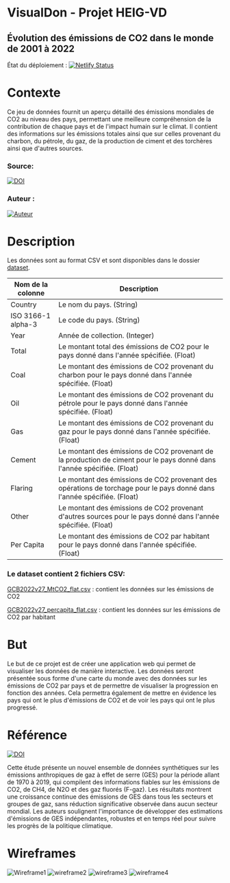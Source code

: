 # VisualDon - Projet HEIG-VD
## Évolution des émissions de CO2 dans le monde de 2001 à 2022
État du déploiement : [![Netlify Status](https://api.netlify.com/api/v1/badges/e5ca3c8a-15bb-420d-8885-4c1f7e6f877a/deploy-status)](https://visualdon-kuasar.netlify.app/)
# Contexte
Ce jeu de données fournit un aperçu détaillé des émissions mondiales de CO2 au niveau des pays, permettant une meilleure compréhension de la contribution de chaque pays et de l'impact humain sur le climat. Il contient des informations sur les émissions totales ainsi que sur celles provenant du charbon, du pétrole, du gaz, de la production de ciment et des torchères ainsi que d'autres sources.

### Source: 
[![DOI](https://zenodo.org/badge/DOI/10.5281/zenodo.7215364.svg)](https://doi.org/10.5281/zenodo.7215364)

### Auteur :
[![Auteur](https://img.shields.io/badge/Auteur-Global%20Carbon%20Project-blue)](https://www.globalcarbonproject.org/)
# Description
Les données sont au format CSV et sont disponibles dans le dossier [dataset](dataset).

| Nom de la colonne  | Description                                                                                    |
|--------------------|------------------------------------------------------------------------------------------------|
| Country            | Le nom du pays. (String)                                                                       |
| ISO 3166-1 alpha-3 | Le code du pays. (String)                                                                      |
| Year               | Année de collection. (Integer)                                                                 |
| Total              | Le montant total des émissions de CO2 pour le pays donné dans l'année spécifiée. (Float)                   |
| Coal               | Le montant des émissions de CO2 provenant du charbon pour le pays donné dans l'année spécifiée. (Float)               |
| Oil                | Le montant des émissions de CO2 provenant du pétrole pour le pays donné dans l'année spécifiée. (Float)                |
| Gas                | Le montant des émissions de CO2 provenant du gaz pour le pays donné dans l'année spécifiée. (Float)                |
| Cement             | Le montant des émissions de CO2 provenant de la production de ciment pour le pays donné dans l'année spécifiée. (Float)  |
| Flaring            | Le montant des émissions de CO2 provenant des opérations de torchage pour le pays donné dans l'année spécifiée. (Float) |
| Other              | Le montant des émissions de CO2 provenant d'autres sources pour le pays donné dans l'année spécifiée. (Float)      |
| Per Capita         | Le montant des émissions de CO2 par habitant pour le pays donné dans l'année spécifiée. (Float)              |

### Le dataset contient 2 fichiers CSV:

[GCB2022v27_MtCO2_flat.csv](dataset/GCB2022v27_MtCO2_flat.csv) : contient les données sur les émissions de CO2

[GCB2022v27_percapita_flat.csv](dataset/GCB2022v27_MtCO2_flat.csv) : contient les données sur les émissions de CO2 par habitant

# But
Le but de ce projet est de créer une application web qui permet de visualiser les données de manière interactive.
Les données seront présentée sous forme d'une carte du monde avec des données sur les émissions de CO2 par pays et de permettre de visualiser la progression en fonction des années.
Cela permettra également de mettre en évidence les pays qui ont le plus d'émissions de CO2 et de voir les pays qui ont le plus progressé.

# Référence

[![DOI](https://zenodo.org/badge/DOI/10.5194/essd-13-5213-2021.svg)](http://doi.org/10.5194/essd-13-5213-2021)

Cette étude présente un nouvel ensemble de données synthétiques sur les émissions anthropiques de gaz à effet de serre (GES) pour la période allant de 1970 à 2019, qui compilent des informations fiables sur les émissions de CO2, de CH4, de N2O et des gaz fluorés (F-gaz). Les résultats montrent une croissance continue des émissions de GES dans tous les secteurs et groupes de gaz, sans réduction significative observée dans aucun secteur mondial. Les auteurs soulignent l'importance de développer des estimations d'émissions de GES indépendantes, robustes et en temps réel pour suivre les progrès de la politique climatique.

# Wireframes
![Wireframe1](https://user-images.githubusercontent.com/60432398/225912605-72723a33-2e76-4531-a0a4-b551e31d0658.png)
![wireframe2](https://user-images.githubusercontent.com/60432398/225912011-2556706d-002b-4140-92ec-972d61db84ff.png)
![wireframe3](https://user-images.githubusercontent.com/60432398/225912051-eecfce85-e0e6-4163-8a34-b99246c0742e.png)
![wireframe4](https://user-images.githubusercontent.com/60432398/225912096-108eb151-9a92-4b3e-a304-9e703736383b.png)

